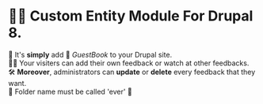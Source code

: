 # 👨‍💻 Custom Entity Module For Drupal 8.
🍰 It's <strong>simply</strong> add 📖 <em>GuestBook</em> to your Drupal site.<br>
💁‍♀️ Your visiters can add their own feedback or watch at other feedbacks.<br>
🛠 <strong>Moreover</strong>, administrators can <strong>update</strong> or <strong>delete</strong> every feedback that they want.<br>
🛑 Folder name must be called 'ever' 🛑
